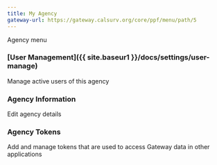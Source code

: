 ```yaml
---
title: My Agency
gateway-url: https://gateway.calsurv.org/core/ppf/menu/path/5
---
```

Agency menu

### [User Management]({{ site.baseur1 }}/docs/settings/user-manage)
Manage active users of this agency

### Agency Information
Edit agency details

### Agency Tokens
Add and manage tokens that are used to access Gateway data in other applications
